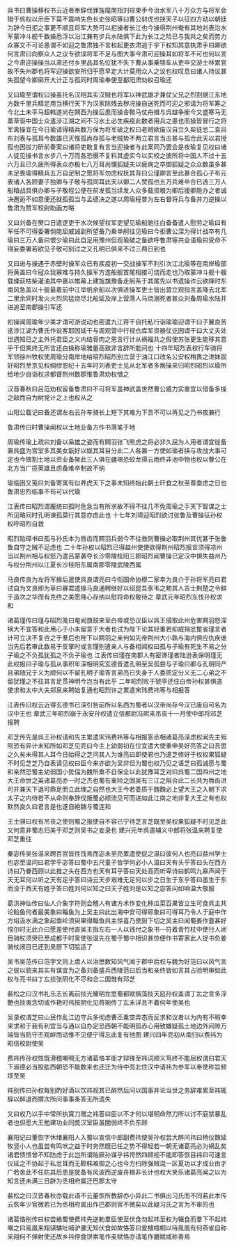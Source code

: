<!-- { "loadSidebar": true } -->
呉书曰曹操移权书云近者奉辞伐罪旌麾南指刘琮束手今治水军八十万众方与将军会猎于呉权以示臣下莫不震响失色长史张昭等曰曹公豺虎也挟天子以征四方动以朝廷为辞今日拒之事更不顺且将军大势可以拒操者长江也今操得荆州奄有其地刘表治水军蒙冲斗舰千数操悉浮以沿江兼有步兵水陆俱下此为长江之险已与我共之矣而势力众寡又不可论愚谓不如迎之鲁肃独不言权起更衣肃追于宇下权知其意执肃手曰卿欲何言肃曰向察众人之议专欲误将军不足与图大事今肃可迎操耳如将军不可也何以言之今肃迎操操当以肃还付乡里品其名位犹不失下曹从事乗犊车从吏卒交游士林累官故不失州郡也将军迎操欲安所归乎愿早定大计莫用众人之议也权叹息曰诸人持议甚失孤望今卿廓开大计正与孤同时周瑜奉使至鄱阳肃劝权召瑜还

又曰瑜至谓权曰操虽托名汉相其实汉贼也将军以神武雄才兼仗父兄之烈割据江东地方数千里兵精足用当横行天下为汉家除残去秽况操自送死而可迎之邪请为将军筹之今北土未平马超韩遂尚在闗西为操后患而操舎鞍马仗舟楫与呉越争衡今又盛寒马无藁草驱中国士众逺涉江湖之间不习水土必生疾疫此数者用兵之患也而操皆冒行之将军禽操宜在今日瑜请得精兵数万保为将军破之权曰老贼欲废汉自立久矣徒忌二袁吕布刘表与孤耳今数雄已灭惟孤尚存孤与老贼势不两立君言当击甚与孤合此天以君授孤也因拔刀斫前奏案曰诸将吏敢复有言当迎操者与此案同乃罢会是夜瑜复见权曰诸人徒见操书言水步八十万而各恐慑不复料其虚实今以实校之彼所将中国人不过十五六万且已久疲所得表众亦极七八万耳尚懐狐疑夫以疲病之卒御狐疑之众众数虽多甚未足畏瑜得精兵五万自足制之愿将军勿虑权抚其背曰公瑾卿言至此甚合孤心子布元表诸人各顾妻子独卿与子敬与孤同耳此天以卿二人赞孤也五万兵难卒合已选三万人船粮战具俱办卿与子敬程公便在前发孤当续发人众多载资粮为卿后援卿能办之者诚决邂逅不如意便还就孤孤当与孟德决之遂以周瑜程普为左右督将兵与备并力逆操以鲁肃为赞军校尉助画方略

又曰刘备在樊口日遣逻吏于水次候望权军吏望见瑜船驰往白备备遣人慰劳之瑜曰有军任不可得委署倘能屈威诚副所望备乃乗单舸往见瑜曰今拒曹公深为得计战卒有几瑜曰三万人备曰恨少瑜曰此自足用豫州但观瑜破之备欲呼鲁肃等共会语瑜曰受命不得妄委署若欲见子敬可别过之又孔明已俱来不过三两日到也

又曰进与操遇于赤壁时操军众已有疾疫初一交战操军不利引次江北瑜等在南岸瑜部将黄盖曰今冦众我寡难与持久操军方连船舰首尾相接可烧而走也乃取蒙冲斗舰十艘载燥荻枯柴灌油其中裹以帷幕上建旌旗豫备走舸系于其尾先以书遗操诈云欲降时东南风急盖以十舰最着前中江举帆余船以次俱进操军吏士皆出营立观指言盖降去北军二里余同时发火火烈风猛烧尽北船延及岸上营落人马烧溺死者甚众刘备周瑜水陆并进追至南郡操引军还

初操闻周瑜年少美才谓可游说动也密遣九江蒋干自托私行诣瑜瑜迎谓干曰子翼良苦逺涉江湖为曹氏作说客耶因延干与周观营中行视仓库军资器仗讫因谓干曰大丈夫处世遇知已之主外托君臣之义内结骨肉之恩言行计从祸福共之假使苏张更生能移其意乎干但笑终无所言还白操称瑜雅量高致非言辞所能间也
十四年昭烈表权行车骑将军领徐州牧权使周瑜分南岸地给昭烈昭烈别立营于油江口改名公安权稍畏之进妹固好昭烈至京见权绸缪恩纪十五年时刘表吏士见从北军者多叛操来归昭烈昭烈以瑜所给地少自诣权求都督荆州数郡惟鲁肃劝权借之

汉晋春秋曰吕范劝权留备鲁肃曰不可将军虽神武盖世然曹公威力实重宜以借备多操之敌而自为树党计之上也权从之

山阳公载记曰备还谓左右云孙车骑长上短下其难为下吾不可以再见之乃书夜兼行

鲁肃传曰时曹操闻权以土地业备方作书落笔于地

周瑜传瑜上疏曰刘备以枭雄之姿而有闗羽张飞熊虎之将必非久屈为人用者谓宜徙备置呉盛为宫室多其美女翫好以娱其耳目分此二人各置一方使如瑜者挟与攻战大事可定也今猥割土地以资业备聚此三人俱在疆埸恐蛟龙得云雨终非池中物也权以曹公在北方当广揽英雄且虑备难卒制故不纳

瑜临困又笺曰刘备寄寓有似养虎天下之事未知终始此朝士旰食之秋至尊埀虑之日也鲁肃忠烈临事不苟可以代瑜

江表传曰昭烈谓龎统曰孤时危急当有所求故不得不往几不免周瑜之手天下智谋之士所见略同时孔明谏孤莫行其意亦虑此也
十七年刘璋迎昭烈欲讨张鲁及曹操征孙权权呼昭烈自救

昭烈贻璋书曰孤与孙氏本为唇齿而闗羽兵弱今不往救则曹操必取荆州其忧甚于张鲁鲁自守之贼不足虑也
二十年孙权以昭烈已得益州使使欲得荆州昭烈报言须得凉州当以荆州相与权怒乃遣吕蒙袭夺长沙零陵桂阳三郡昭烈闻曹操已定汉中惧失益州乃与权分荆州以江夏长沙桂阳东属南郡零陵武陵西属

马良传良为左将军掾后遣使呉良谓亮曰今衔国命协穆二家幸为良介于孙将军亮曰君试自为文良即为草曰寡君遣掾马良通聘继好以绍昆吾豕韦之勲其人吉士荆楚之令鲜于造次之华而有克终之美愿降心存纳以慰将命权敬待之
章武元年昭烈东伐孙权求和

诸葛瑾传曰瑾与昭烈笺曰奄闻旗鼓来至白帝或恐议臣以呉王侵取此州危害闗羽怨深祸大不宜答和此用心于小未留意于大者也试为陛下论其轻重若抑威捐忿蹔省瑾言者计可立决不复咨之于羣后也陛下以闗羽之亲何如先帝荆州大小孰与海内俱应仇疾谁当先后若审此数易于反掌时或言瑾别遣亲人与备相闻权曰孤与子瑜有死生不易之分子瑜之不负孤犹孤之不负子瑜也
江表传曰瑾在南郡人有密谗瑾者陆逊表保明瑾无此权报曰子瑜与孤从事积年深相明究玄德昔遣孔明至吴孤尝与子瑜曰卿与孔明同产且弟随兄于义为顺何以不留孔明子瑜答言弟亮已失身于人委质定分义无二心弟之不留犹瑾之不往其言足贯神明今岂当有此乎
二年昭烈败于猇亭还住白帝孙权甚惧遣使求和太中大夫郑泉来聘始复通也昭烈许之累遣宋玮费祎等与相报答

江表传曰权云近得玄德书已深引咎前所以名西为蜀者以汉帝尚存今汉已废自可名为汉中王也
章武三年昭烈崩于永安孙权遣立信都尉冯熙来吊丧十一月使中郎将邓芝报聘

邓芝传先是呉王孙权请和先主累遣宋玮费祎等与相报答丞相诸葛亮深虑权闻先主殂陨恐有异计未知所如邓芝见亮曰今主上幼弱初在位宜遣大使重申吴好亮答之曰吾思之久矣未得其人耳今日始得之芝问其人为谁亮曰即使君也乃遣芝修好于权权果狐疑不时见芝芝乃自表请见权曰臣今来亦欲为吴非但为蜀也权乃见之语芝曰孤诚愿与蜀和亲然恐蜀主幼弱国小势偪为魏所乗不自保全以此犹豫耳芝对曰呉蜀二国四州之地大王命世之英诸葛亮亦一时之杰也蜀有重险之固吴有三江之阻合此二长共为唇齿进可并兼天下退可鼎足而立此理之自然也大王今若委质于魏魏必上望大王之入朝下求太子之内侍若不从命则奉辞伐叛蜀必顺流见可而进如此江南之地非复大王之有也权默然良久曰君言是也遂自絶魏与蜀连和

王士骐曰权有吊丧之使则蜀之报使自不容已宁待芝言芝既至吴权果狐疑不时见芝此又何意非蜀志归美于邓芝则吴书之妄录也
建兴元年呉遣辅义中郎将张温来聘复使邓芝重往

秦宓传吴张温来聘百官皆徃饯焉而宓未至亮累遣使促之温曰彼何人也亮曰益州学士也宓至温问曰君学乎宓答曰蜀中五尺童子皆学何必小人温曰天有头乎答曰头在西方诗曰乃眷西顾以此推之头在西方也天有耳乎答曰天处高而听卑诗曰鹤鸣九皋声闻于天无耳何以听之天有足乎答曰诗云天步艰难无足何以步之日生于东乎答曰虽生于东而没于西天有姓乎答曰姓刘何以知之曰天子姓刘是以知之宓答问如响温大敬服

葛洪神仙传曰仙人介象字符则会稽人有诸方术作变化种瓜菜百果皆立生可食呉主共论鲙鱼何者最美象曰鲻鱼为上吴主曰此出海中安可得耶象曰可得耳乃令人于庭中作方埳汲水满之象起埀纶须臾果得鲻鱼呉主惊喜乃使厨下切之吴主曰闻蜀姜作虀甚好恨尔时无此介曰愿差使付直吴主指左右一人以钱付之象书一符着青竹杖中使行人闭目骑杖须臾已至成都于时吴使张温先在蜀于蜀中相识甚惊便作书寄家此人捉书负姜骑杖闭目已还到吴厨下切脍适了

吴书吴范传曰范字文则上虞人以治厯数知风气闻于郡中后权与魏为好范曰以风气言之彼以貌来其实有谋宜为之备刘备盛兵西陵范曰后当和亲终皆如言其占验明审如此
权与亮书曰丁厷掞张阴化不尽和合二国惟有邓芝

裴松之曰汉书礼乐志长离前掞光耀明左思蜀都赋摛藻掞天庭孙权盖谓丁厷之言多浮艶也掞夷念切或作艳时伟按阴化见蒋琬传丁厷未详且不着何年使吴也

吴录权谓芝曰山民作乱江边守兵多彻虑曹丕乗空弄态而反求和议者以为内有不暇幸来求和于我有利宜当与通以自办定恐西朝不能明孤赤心用致嫌疑孤土地边外间隙万端皆当防守丕观衅而动惟不见便宁得忘此复有他图
建兴四年亮初从南归以费祎为昭信校尉使吴

费祎传孙权性既滑稽嘲啁无方诸葛恪羊衜才辩锋至祎词顺义笃终不能屈权谓曰君天下淑德必当股肱西朝恐不能数来也还迁为侍中亮北住汉中请祎为参军以奉使称旨频烦至吴

祎别传曰孙权每别酌好酒以饮祎视其已醉然后问以国事并论当世之务辞难累至祎辄辞以醉退而撰次所问事事条答无所遗失

又曰权乃以手中常所执寳刀赠之祎答曰臣以不才何以堪明命然刀所以讨不庭禁暴乱者也但愿大王勉建功业同奬汉室臣虽闇弱终不负东顾

襄阳记曰董恢字休绪襄阳人入蜀以宣信中郎副费祎使吴孙权尝大醉问祎曰杨仪魏延牧竖小人也虽尝有鸣吠之益于时务然既已任之势不得轻若一朝无诸葛亮必为祸乱矣诸君愦愦曾不知防虑于此岂所谓贻厥孙谋乎祎愕然四顾视不能即答恢目祎曰可速言仪延之不协起于私忿耳而无黥韩难御之心也今方扫除强贼混一区夏功以才成业由才广若舍此不任防其后患是犹备有风波而逆废舟楫非长计也权大笑乐诸葛亮闻之以为知言还未满三日辟为丞相府属迁巴郡太守

裴松之曰汉晋春秋亦载此语不云董恢所教辞亦小异此二书俱出习氏而不同若此本传云恢年少官微若已为丞相府属出作巴郡则官不微矣以此疑习氏之言为不审的也

诸葛恪别传曰权尝飨蜀使费祎先逆勅羣臣使至伏食勿起祎至权为辍食而羣下不起祎嘲之曰鳯凰来翔骐驎吐哺驴骡无知伏食如故恪答曰爰植梧桐以待鳯凰有何燕雀自称来翔何不弹射使还故乡祎停食饼索笔作麦赋恪亦请笔作磨赋咸称善焉

